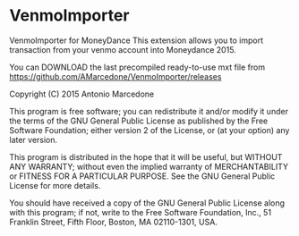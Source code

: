# VenmoImporter
VenmoImporter for MoneyDance
This extension allows you to import transaction from your venmo account into Moneydance 2015.

You can DOWNLOAD the last precompiled ready-to-use mxt file from https://github.com/AMarcedone/VenmoImporter/releases

Copyright (C) 2015  Antonio Marcedone

This program is free software; you can redistribute it and/or
modify it under the terms of the GNU General Public License
as published by the Free Software Foundation; either version 2
of the License, or (at your option) any later version.

This program is distributed in the hope that it will be useful,
but WITHOUT ANY WARRANTY; without even the implied warranty of
MERCHANTABILITY or FITNESS FOR A PARTICULAR PURPOSE.  See the
GNU General Public License for more details.

You should have received a copy of the GNU General Public License
along with this program; if not, write to the Free Software
Foundation, Inc., 51 Franklin Street, Fifth Floor, Boston, MA  02110-1301, USA.
